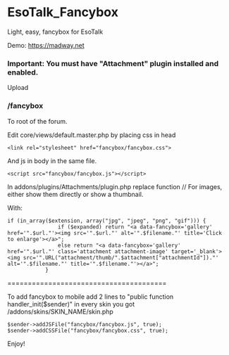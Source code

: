 # EsoTalk_Fancybox
Light, easy, fancybox for EsoTalk

Demo: https://madway.net

### Important: You must have "Attachment" plugin installed and enabled.

Upload 
### /fancybox 
To root of the forum.

Edit core/views/default.master.php by placing css in head
```
<link rel="stylesheet" href="fancybox/fancybox.css">
```
And js in body in the same file.
```
<script src="fancybox/fancybox.js"></script>
```

In addons/plugins/Attachments/plugin.php replace function // For images, either show them directly or show a thumbnail.

With:
```
if (in_array($extension, array("jpg", "jpeg", "png", "gif"))) {
				if ($expanded) return "<a data-fancybox='gallery' href='".$url."'><img src='".$url."' alt='".$filename."' title='Click to enlarge'></a>";
				else return "<a data-fancybox='gallery' href='".$url."' class='attachment attachment-image' target='_blank'><img src='".URL("attachment/thumb/".$attachment["attachmentId"])."' alt='".$filename."' title='".$filename."'></a>";
			}
```

=======================================

To add fancybox to mobile add 2 lines to "public function handler_init($sender)" in every skin you got /addons/skins/SKIN_NAME/skin.php
```
$sender->addJSFile("fancybox/fancybox.js", true);
$sender->addCSSFile("fancybox/fancybox.css", true);
```
Enjoy!






